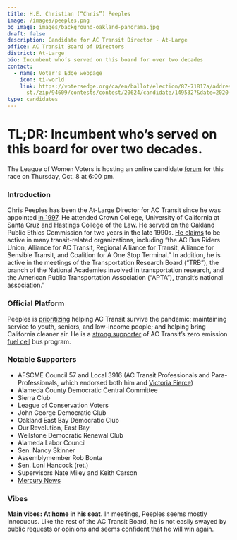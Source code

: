 ```yaml
---
title: H.E. Christian (“Chris”) Peeples
image: /images/peeples.png
bg_image: images/background-oakland-panorama.jpg
draft: false
description: Candidate for AC Transit Director - At-Large
office: AC Transit Board of Directors
district: At-Large
bio: Incumbent who’s served on this board for over two decades
contact:
  - name: Voter's Edge webpage
    icon: ti-world
    link: https://votersedge.org/ca/en/ballot/election/87-71817a/address/753 55th
      st./zip/94609/contests/contest/20624/candidate/149532?&date=2020-11-03
type: candidates
---
```

# TL;DR: Incumbent who’s served on this board for over two decades.

The League of Women Voters is hosting an online candidate [forum](https://www.eventbrite.com/e/candidate-forum-for-ac-transit-at-large-director-tickets-121140788359) for this race on Thursday, Oct. 8 at 6:00 pm.

### Introduction

Chris Peeples has been the At-Large Director for AC Transit since he was appointed [in 1997](http://www.actransit.org/about-us/board-of-directors/he-christian-peeples/). He attended Crown College, University of California at Santa Cruz and Hastings College of the Law. He served on the Oakland Public Ethics Commission for two years in the late 1990s. [He claims](http://www.actransit.org/about-us/board-of-directors/he-christian-peeples/) to be active in many transit-related organizations, including “the AC Bus Riders Union, Alliance for AC Transit, Regional Alliance for Transit, Alliance for Sensible Transit, and Coalition for A One Stop Terminal.” In addition, he is active in the meetings of the Transportation Research Board (“TRB”), the branch of the National Academies involved in transportation research, and the American Public Transportation Association (“APTA”), transit’s national association.”

### Official Platform

Peeples is [prioritizing](https://votersedge.org/ca/en/ballot/election/87-71817a/address/753%2055th%20st./zip/94609/contests/contest/20624/candidate/149532?&date=2020-11-03) helping AC Transit survive the pandemic; maintaining service to youth, seniors, and low-income people; and helping bring California cleaner air. He is a [strong supporter](https://blog.ballard.com/interview-ac-transit-chris-peeples-hydrogen-powered-buses) of AC Transit’s zero emission [fuel cell](https://www.masstransitmag.com/home/press-release/12305546/ac-transit-ac-transit-becomes-the-only-bay-area-transit-awarded-a-cci-grant-for-10-zeroemission-buses) bus program.

### Notable Supporters

* AFSCME Council 57 and Local 3916 (AC Transit Professionals and Para-Professionals, which endorsed both him and [Victoria Fierce](https://www.oakmtg.club/candidates/victoria-fierce/))
* Alameda County Democratic Central Committee
* Sierra Club
* League of Conservation Voters
* John George Democratic Club
* Oakland East Bay Democratic Club
* Our Revolution, East Bay
* Wellstone Democratic Renewal Club
* Alameda Labor Council
* Sen. Nancy Skinner
* Assemblymember Rob Bonta
* Sen. Loni Hancock (ret.)
* Supervisors Nate Miley and Keith Carson
* [Mercury News](https://www.mercurynews.com/2020/09/16/editorial-keep-experienced-ac-transit-leaders-to-handle-covid-crisis/)

### Vibes

**Main vibes: At home in his seat.** In meetings, Peeples seems mostly innocuous. Like the rest of the AC Transit Board, he is not easily swayed by public requests or opinions and seems confident that he will win again.